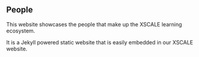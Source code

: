 ## People

This website showcases the people that make up the XSCALE learning ecosystem.

It is a Jekyll powered static website that is easily embedded in our XSCALE website.
